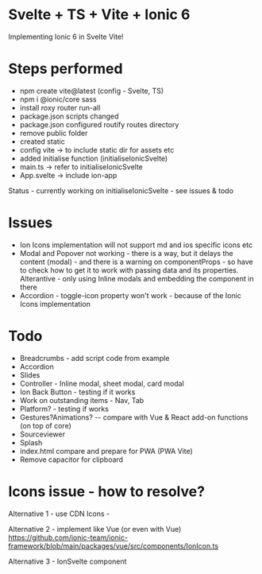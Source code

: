 # Svelte + TS + Vite + Ionic 6
Implementing Ionic 6 in Svelte Vite!

# Steps performed
- npm create vite@latest (config - Svelte, TS)
- npm i @ionic/core  sass
- install roxy router run-all
- package.json scripts changed
- package.json configured routify routes directory
- remove public folder
- created static
- config vite -> to include static dir for assets etc
- added initialise function (initialiseIonicSvelte)
- main.ts -> refer to initialiseIonicSvelte
- App.svelte -> include ion-app 

Status - currently working on initialiseIonicSvelte - see issues & todo


# Issues
- Ion Icons implementation will not support md and ios specific icons etc
- Modal and Popover not working - there is a way, but it delays the content (modal) - and there is a warning on componentProps - so have to check how to get it to work with passing data and its properties. Alterantive - only using Inline modals and embedding the component in there
- Accordion - toggle-icon property won't work - because of the Ionic Icons implementation 


# Todo
- Breadcrumbs - add script code from example
- Accordion
- Slides
- Controller - Inline modal, sheet modal, card modal
- Ion Back Button - testing if it works
- Work on outstanding items - Nav, Tab 
- Platform? - testing if works
- Gestures?Animations?
-- compare with Vue & React add-on functions (on top of core)
- Sourceviewer
- Splash
- index.html compare and prepare for PWA (PWA Vite)
- Remove capacitor for clipboard

# Icons issue - how to resolve?

Alternative 1 - use CDN
Icons - <script src="https://unpkg.com/ionicons@5.0.0/dist/ionicons.js"></script>

Alternative 2 - implement like Vue (or even with Vue)
https://github.com/ionic-team/ionic-framework/blob/main/packages/vue/src/components/IonIcon.ts

Alternative 3 - IonSvelte component